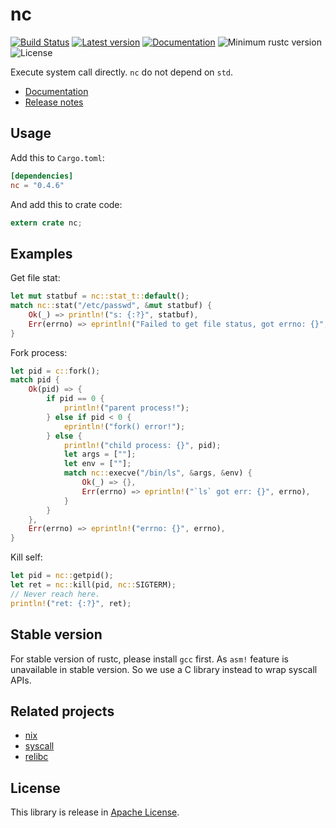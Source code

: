 
nc
===

[![Build Status](https://travis-ci.com/xushaohua/nc.svg?branch=master)](https://travis-ci.com/xushaohua/nc)
[![Latest version](https://img.shields.io/crates/v/nc.svg)](https://crates.io/crates/nc)
[![Documentation](https://docs.rs/nc/badge.svg)](https://docs.rs/nc)
![Minimum rustc version](https://img.shields.io/badge/rustc-1.36+-yellow.svg)
![License](https://img.shields.io/crates/l/nc.svg)

Execute system call directly. `nc` do not depend on `std`.

- [Documentation](https://docs.rs/nc)
- [Release notes](https://github.com/xushaohua/nc/releases)

## Usage
Add this to `Cargo.toml`:
```toml
[dependencies]
nc = "0.4.6"
```

And add this to crate code:
```rust
extern crate nc;
```

## Examples
Get file stat:
```rust
let mut statbuf = nc::stat_t::default();
match nc::stat("/etc/passwd", &mut statbuf) {
    Ok(_) => println!("s: {:?}", statbuf),
    Err(errno) => eprintln!("Failed to get file status, got errno: {}", errno),
}
```

Fork process:
```rust
let pid = c::fork();
match pid {
    Ok(pid) => {
        if pid == 0 {
            println!("parent process!");
        } else if pid < 0 {
            eprintln!("fork() error!");
        } else {
            println!("child process: {}", pid);
            let args = [""];
            let env = [""];
            match nc::execve("/bin/ls", &args, &env) {
                Ok(_) => {},
                Err(errno) => eprintln!("`ls` got err: {}", errno),
            }
        }
    },
    Err(errno) => eprintln!("errno: {}", errno),
}
```

Kill self:
```rust
let pid = nc::getpid();
let ret = nc::kill(pid, nc::SIGTERM);
// Never reach here.
println!("ret: {:?}", ret);
```

## Stable version
For stable version of rustc, please install `gcc` first.
As `asm!` feature is unavailable in stable version. So we use a C library
instead to wrap syscall APIs.


## Related projects
* [nix][nix]
* [syscall][syscall]
* [relibc][relibc]

[syscall]: https://github.com/kmcallister/syscall.rs
[relibc]: https://gitlab.redox-os.org/redox-os/relibc.git
[nix]: https://github.com/nix-rust/nix

## License
This library is release in [Apache License](LICENSE).
